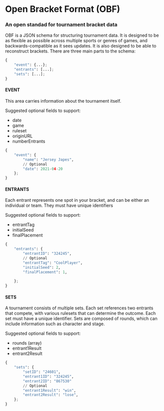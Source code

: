 # Open Bracket Format (OBF)
### An open standad for tournament bracket data

OBF is a JSON schema for structuring tournament data. It is designed to be as flexible as possible across multiple sports or genres of games, and backwards-compatible as it sees updates. It is also designed to be able to reconstruct brackets. There are three main parts to the schema:

```py
{
    "event": {...};
    "entrants": [...];
    "sets": [...];
}
```


#### EVENT
This area carries information about the tournament itself.

Suggested optional fields to support:
- date
- game
- ruleset
- originURL
- numberEntrants

```py
{
    "event": {
        "name": "Jersey Japes",
        // Optional
        "date": 2021-04-20
    };
}
```

#### ENTRANTS
Each entrant represents one spot in your bracket, and can be either an individual or team. They must have unique identifiers

Suggested optional fields to support:
- entrantTag
- initialSeed
- finalPlacement


```py
{
    "entrants": {
        "entrantID": "324245",
        // Optional
        "entrantTag": "CoolPlayer",
        "initialSeed": 2,
        "finalPlacement": 1,
        
    };
}
```

#### SETS
A tournament consists of multiple sets. Each set references two entrants that compete, with various rulesets that can determine the outcome. Each set must have a unique identifier. Sets are composed of rounds, which can include information such as character and stage.

Suggested optional fields to support:
- rounds (array)
- entrant1Result
- entrant2Result


```py
{
    "sets": {
        "setID": "24601",
        "entrant1ID": "324245",
        "entrant2ID": "867530"
        // Optional
        "entrant1Result": "win",
        "entrant2Result": "lose",
    };
}
```
